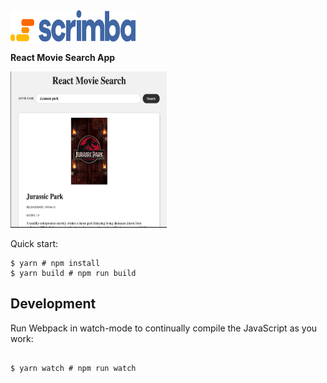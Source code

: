 <img src='readme-images/scrimba.png' width='200' height='50' alt='treehouse logo'/>


__React Movie Search App__

<img src='readme-images/movie.jpeg' width='250' height='250' alt='treehouse logo'/>


Quick start:

```
$ yarn # npm install
$ yarn build # npm run build
```

## Development

Run Webpack in watch-mode to continually compile the JavaScript as you work:

```

$ yarn watch # npm run watch
```

